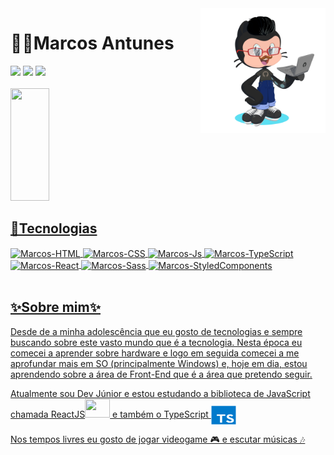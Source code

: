 <img align="right" alt="Marcos-cat" height="200" width="200" src="https://github.com/MarcospAntunes/MarcospAntunes/blob/main/octocat-1691594313709.png">

<div>
  <h1 align="left">🐱‍👤Marcos Antunes</h1>
  <a href = "mailto:marcospantunes203@gmail.com"><img src="https://img.shields.io/badge/-Gmail-%23333?style=for-the-badge&logo=gmail&logoColor=white" target="_blank"></a>
  <a href="https://www.linkedin.com/in/marcos-paulo-silva-antunes" target="_blank"><img src="https://img.shields.io/badge/-LinkedIn-%230077B5?style=for-the-badge&logo=linkedin&logoColor=white" target="_blank"></a> 
  <a href="https://marcospantunes.github.io/Meu-Portfolio" target="_blank"><img height="28" src="https://img.shields.io/badge/-Website-6633cc?style=flat-square&logo=Me&logoColor=white&link=https://marcospantunes.github.io/Meu-Portfolio"></a>
</div>

<br/>

<div>
  <a href="https://github.com/marcospantunes">
  <img height="180em" width="35%" loading="lazy"  src="https://github-readme-stats.vercel.app/api/top-langs/?username=marcospantunes&layout=compact&langs_count=7&theme=dracula"/>
</div>

<div style="display: inline_block"> 
  <h2>🚀Tecnologias</h2>
  <img align="center" alt="Marcos-HTML" src="https://img.shields.io/badge/html5-%23E34F26.svg?style=for-the-badge&logo=html5&logoColor=white">
  <img align="center" alt="Marcos-CSS" src="https://img.shields.io/badge/css3-%231572B6.svg?style=for-the-badge&logo=css3&logoColor=white">
  <img align="center" alt="Marcos-Js" src="https://img.shields.io/badge/javascript-%23323330.svg?style=for-the-badge&logo=javascript&logoColor=%23F7DF1E">
  <img align="center" alt="Marcos-TypeScript" src="https://img.shields.io/badge/typescript-%23007ACC.svg?style=for-the-badge&logo=typescript&logoColor=white">
  <img align="center" alt="Marcos-React" src="https://img.shields.io/badge/react-%2320232a.svg?style=for-the-badge&logo=react&logoColor=%2361DAFB">
  <img align="center" alt="Marcos-Sass" src="https://img.shields.io/badge/SASS-hotpink.svg?style=for-the-badge&logo=SASS&logoColor=white">
  <img align="center" alt="Marcos-StyledComponents" src="https://img.shields.io/badge/styled--components-DB7093?style=for-the-badge&logo=styled-components&logoColor=white">
</div>

<br>

<div>
  <h2>✨Sobre mim✨</h2>
  <p>Desde de a minha adolescência que eu gosto de tecnologias e sempre buscando sobre este vasto mundo que é a tecnologia. Nesta época eu comecei a aprender sobre hardware e logo em seguida comecei a me aprofundar mais em SO (principalmente Windows) e, hoje em dia, estou aprendendo sobre a área de Front-End que é a área que pretendo seguir.</p>
  <p>Atualmente sou Dev Júnior e estou estudando a biblioteca de JavaScript chamada ReactJS<img src="https://cdn.jsdelivr.net/gh/devicons/devicon/icons/react/react-original.svg" height="30" width="40"/> e também o TypeScript <img align="center" alt="Marcos-React" height="30" width="40" src="https://raw.githubusercontent.com/devicons/devicon/master/icons/typescript/typescript-original.svg"></p>
  <p>Nos tempos livres eu gosto de jogar videogame 🎮 e escutar músicas 🎶</p>
</div>
